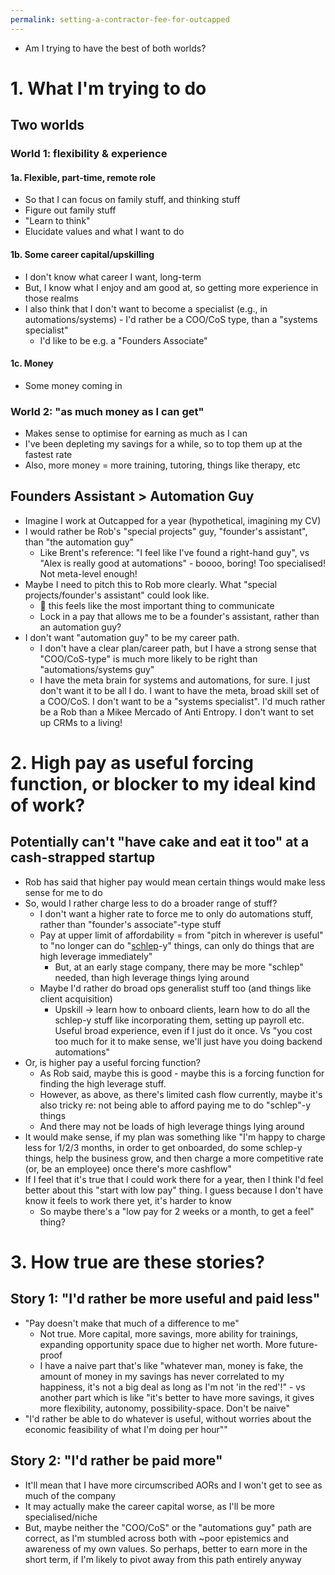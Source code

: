 ```yaml
---
permalink: setting-a-contractor-fee-for-outcapped
---
```


- Am I trying to have the best of both worlds?
# 1. What I'm trying to do 
## Two worlds
### World 1: flexibility & experience
#### 1a. Flexible, part-time, remote role
- So that I can focus on family stuff, and thinking stuff
- Figure out family stuff
- "Learn to think"
- Elucidate values and what I want to do 
#### 1b. Some career capital/upskilling
- I don't know what career I want, long-term
- But, I know what I enjoy and am good at, so getting more experience in those realms
- I also think that I don't want to become a specialist (e.g., in automations/systems) - I'd rather be a COO/CoS type, than a "systems specialist"
	- I'd like to be e.g. a "Founders Associate"
#### 1c. Money
- Some money coming in
### World 2: "as much money as I can get"
- Makes sense to optimise for earning as much as I can 
- I've been depleting my savings for a while, so to top them up at the fastest rate
- Also, more money = more training, tutoring, things like therapy, etc
## Founders Assistant > Automation Guy
- Imagine I work at Outcapped for a year (hypothetical, imagining my CV)
- I would rather be Rob's "special projects" guy, "founder's assistant", than "the automation guy"
	- Like Brent's reference: "I feel like I've found a right-hand guy", vs "Alex is really good at automations" - boooo, boring! Too specialised! Not meta-level enough! 
- Maybe I need to pitch this to Rob more clearly. What "special projects/founder's assistant" could look like.
	- 🚨 this feels like the most important thing to communicate
	- Lock in a pay that allows me to be a founder's assistant, rather than an automation guy?
- I don't want "automation guy" to be my career path. 
	- I don't have a clear plan/career path, but I have a strong sense that "COO/CoS-type" is much more likely to be right than "automations/systems guy"
	- I have the meta brain for systems and automations, for sure. I just don't want it to be all I do. I want to have the meta, broad skill set of a COO/CoS. I don't want to be a "systems specialist". I'd much rather be a Rob than a Mikee Mercado of Anti Entropy. I don't want to set up CRMs to a living!
# 2. High pay as useful forcing function, or blocker to my ideal kind of work?
## Potentially can't "have cake and eat it too" at a cash-strapped startup
- Rob has said that higher pay would mean certain things would make less sense for me to do
- So, would I rather charge less to do a broader range of stuff? 
	- I don't want a higher rate to force me to only do automations stuff, rather than "founder's associate"-type stuff
	- Pay at upper limit of affordability = from "pitch in wherever is useful" to "no longer can do "[schlep](https://paulgraham.com/schlep.html)-y" things, can only do things that are high leverage immediately"
		- But, at an early stage company, there may be more "schlep" needed, than high leverage things lying around
	- Maybe I'd rather do broad ops generalist stuff too (and things like client acquisition)
		- Upskill → learn how to onboard clients, learn how to do all the schlep-y stuff like incorporating them, setting up payroll etc. Useful broad experience, even if I just do it once. Vs "you cost too much for it to make sense, we'll just have you doing backend automations"
- Or, is higher pay a useful forcing function?
	- As Rob said, maybe this is good - maybe this is a forcing function for finding the high leverage stuff.
	- However, as above, as there's limited cash flow currently, maybe it's also tricky re: not being able to afford paying me to do "schlep"-y things
	- And there may not be loads of high leverage things lying around
- It would make sense, if my plan was something like "I'm happy to charge less for 1/2/3 months, in order to get onboarded, do some schlep-y things, help the business grow, and then charge a more competitive rate (or, be an employee) once there's more cashflow"
- If I feel that it's true that I could work there for a year, then I think I'd feel better about this "start with low pay" thing. I guess because I don't have know it feels to work there yet, it's harder to know
	- So maybe there's a "low pay for 2 weeks or a month, to get a feel" thing?
# 3. How true are these stories?
## Story 1: "I'd rather be more useful and paid less"
- "Pay doesn't make that much of a difference to me"
	- Not true. More capital, more savings, more ability for trainings, expanding opportunity space due to higher net worth. More future-proof
	- I have a naive part that's like "whatever man, money is fake, the amount of money in my savings has never correlated to my happiness, it's not a big deal as long as I'm not 'in the red'!" - vs another part which is like "it's better to have more savings, it gives more flexibility, autonomy, possibility-space. Don't be naive"
- "I'd rather be able to do whatever is useful, without worries about the economic feasibility of what I'm doing per hour""
## Story 2: "I'd rather be paid more"
- It'll mean that I have more circumscribed AORs and I won't get to see as much of the company
- It may actually make the career capital worse, as I'll be more specialised/niche
- But, maybe neither the "COO/CoS" or the "automations guy" path are correct, as I'm stumbled across both with ~poor epistemics and awareness of my own values. So perhaps, better to earn more in the short term, if I'm likely to pivot away from this path entirely anyway